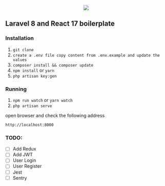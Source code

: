 <p align="center"><img src="https://laravel.com/assets/img/components/logo-laravel.svg"></p>

## Laravel 8 and React 17 boilerplate

### Installation

1. `git clone`
2. `create a .env file copy content from .env.example and update the values`
3. `composer install && composer update`
4. `npm install` or `yarn`
5. `php artisan key:gen`

### Running

1. `npm run watch` or `yarn watch` 
2. `php artisan serve`

open browser and check the following address

`http://localhost:8000`

### TODO:

- [ ] Add Redux
- [ ] Add JWT
- [ ] User Login
- [ ] User Register
- [ ] Jest
- [ ] Sentry
